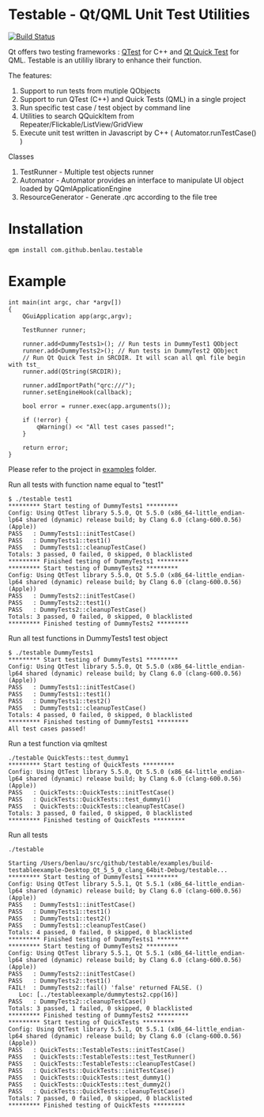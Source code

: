 Testable - Qt/QML Unit Test Utilities
=======================
[![Build Status](https://travis-ci.org/benlau/testable.svg?branch=master)](https://travis-ci.org/benlau/testable)

Qt offers two testing frameworks : [QTest](http://doc.qt.io/qt-5/qtest.html) for C++ and [Qt Quick Test](http://doc.qt.io/qt-5/qtquick-qtquicktest.html) for QML. Testable is an utililiy library to enhance their function.

The features:

1. Support to run tests from mutiple QObjects
2. Support to run QTest (C++) and Quick Tests (QML) in a single project
3. Run specific test case / test object by command line
4. Utilities to search QQuickItem from Repeater/Flickable/ListView/GridView
5. Execute unit test written in Javascript by C++ ( Automator.runTestCase() )

Classes

1. TestRunner - Multiple test objects runner
2. Automator - Automator provides an interface to manipulate UI object loaded by QQmlApplicationEngine
3. ResourceGenerator - Generate .qrc according to the file tree
 
Installation
===========

    qpm install com.github.benlau.testable

Example
=======

```
int main(int argc, char *argv[])
{
    QGuiApplication app(argc,argv);

    TestRunner runner;

    runner.add<DummyTests1>(); // Run tests in DummyTest1 QObject
    runner.add<DummyTests2>(); // Run tests in DummyTest2 QObject
    // Run Qt Quick Test in SRCDIR. It will scan all qml file begin with tst_
    runner.add(QString(SRCDIR));

    runner.addImportPath("qrc:///");
    runner.setEngineHook(callback);

    bool error = runner.exec(app.arguments());

    if (!error) {
        qWarning() << "All test cases passed!";
    }

    return error;
}
```

Please refer to the project in [examples](https://github.com/benlau/testable/tree/master/examples/testableexample) folder.

Run all tests with function name equal to "test1"

```
$ ./testable test1
********* Start testing of DummyTests1 *********
Config: Using QtTest library 5.5.0, Qt 5.5.0 (x86_64-little_endian-lp64 shared (dynamic) release build; by Clang 6.0 (clang-600.0.56) (Apple))
PASS   : DummyTests1::initTestCase()
PASS   : DummyTests1::test1()
PASS   : DummyTests1::cleanupTestCase()
Totals: 3 passed, 0 failed, 0 skipped, 0 blacklisted
********* Finished testing of DummyTests1 *********
********* Start testing of DummyTests2 *********
Config: Using QtTest library 5.5.0, Qt 5.5.0 (x86_64-little_endian-lp64 shared (dynamic) release build; by Clang 6.0 (clang-600.0.56) (Apple))
PASS   : DummyTests2::initTestCase()
PASS   : DummyTests2::test1()
PASS   : DummyTests2::cleanupTestCase()
Totals: 3 passed, 0 failed, 0 skipped, 0 blacklisted
********* Finished testing of DummyTests2 *********
```

Run all test functions in DummyTests1 test object

```
$ ./testable DummyTests1
********* Start testing of DummyTests1 *********
Config: Using QtTest library 5.5.0, Qt 5.5.0 (x86_64-little_endian-lp64 shared (dynamic) release build; by Clang 6.0 (clang-600.0.56) (Apple))
PASS   : DummyTests1::initTestCase()
PASS   : DummyTests1::test1()
PASS   : DummyTests1::test2()
PASS   : DummyTests1::cleanupTestCase()
Totals: 4 passed, 0 failed, 0 skipped, 0 blacklisted
********* Finished testing of DummyTests1 *********
All test cases passed!
```

Run a test function via qmltest

```
./testable QuickTests::test_dummy1
********* Start testing of QuickTests *********
Config: Using QtTest library 5.5.0, Qt 5.5.0 (x86_64-little_endian-lp64 shared (dynamic) release build; by Clang 6.0 (clang-600.0.56) (Apple))
PASS   : QuickTests::QuickTests::initTestCase()
PASS   : QuickTests::QuickTests::test_dummy1()
PASS   : QuickTests::QuickTests::cleanupTestCase()
Totals: 3 passed, 0 failed, 0 skipped, 0 blacklisted
********* Finished testing of QuickTests *********
```

Run all tests

```
./testable

Starting /Users/benlau/src/github/testable/examples/build-testableexample-Desktop_Qt_5_5_0_clang_64bit-Debug/testable...
********* Start testing of DummyTests1 *********
Config: Using QtTest library 5.5.1, Qt 5.5.1 (x86_64-little_endian-lp64 shared (dynamic) release build; by Clang 6.0 (clang-600.0.56) (Apple))
PASS   : DummyTests1::initTestCase()
PASS   : DummyTests1::test1()
PASS   : DummyTests1::test2()
PASS   : DummyTests1::cleanupTestCase()
Totals: 4 passed, 0 failed, 0 skipped, 0 blacklisted
********* Finished testing of DummyTests1 *********
********* Start testing of DummyTests2 *********
Config: Using QtTest library 5.5.1, Qt 5.5.1 (x86_64-little_endian-lp64 shared (dynamic) release build; by Clang 6.0 (clang-600.0.56) (Apple))
PASS   : DummyTests2::initTestCase()
PASS   : DummyTests2::test1()
FAIL!  : DummyTests2::fail() 'false' returned FALSE. ()
   Loc: [../testableexample/dummytests2.cpp(16)]
PASS   : DummyTests2::cleanupTestCase()
Totals: 3 passed, 1 failed, 0 skipped, 0 blacklisted
********* Finished testing of DummyTests2 *********
********* Start testing of QuickTests *********
Config: Using QtTest library 5.5.1, Qt 5.5.1 (x86_64-little_endian-lp64 shared (dynamic) release build; by Clang 6.0 (clang-600.0.56) (Apple))
PASS   : QuickTests::TestableTests::initTestCase()
PASS   : QuickTests::TestableTests::test_TestRunner()
PASS   : QuickTests::TestableTests::cleanupTestCase()
PASS   : QuickTests::QuickTests::initTestCase()
PASS   : QuickTests::QuickTests::test_dummy1()
PASS   : QuickTests::QuickTests::test_dummy2()
PASS   : QuickTests::QuickTests::cleanupTestCase()
Totals: 7 passed, 0 failed, 0 skipped, 0 blacklisted
********* Finished testing of QuickTests *********
```

